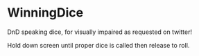 # WinningDice


DnD speaking dice, for visually impaired as requested on twitter! 

Hold down screen until proper dice is called then release to roll. 
